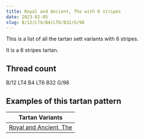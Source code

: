 ```yaml
---
title: Royal and Ancient, The with 6 stripes
date: 2023-02-05
slug: B/12/LT4/B4/LT6/B32/G/98
---
```

This is a list of all the tartan sett variants with 6 stripes.

It is a 6 stripes tartan.


## Thread count
B/12 LT4 B4 LT6 B32 G/98

## Examples of this tartan pattern

| Tartan Variants |
|---------------|
| [Royal and Ancient, The](/variants/b/12/lt4/b4/lt6/b32/g/98-b304080-g008000-lt806050)||
